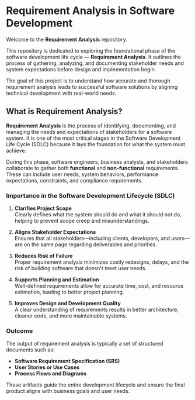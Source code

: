 # Requirement Analysis in Software Development

Welcome to the **Requirement Analysis** repository.

This repository is dedicated to exploring the foundational phase of the software development life cycle — **Requirement Analysis**. It outlines the process of gathering, analyzing, and documenting stakeholder needs and system expectations before design and implementation begin.

The goal of this project is to understand how accurate and thorough requirement analysis leads to successful software solutions by aligning technical development with real-world needs.

## What is Requirement Analysis?

**Requirement Analysis** is the process of identifying, documenting, and managing the needs and expectations of stakeholders for a software system. It is one of the most critical stages in the Software Development Life Cycle (SDLC) because it lays the foundation for what the system must achieve.

During this phase, software engineers, business analysts, and stakeholders collaborate to gather both **functional** and **non-functional** requirements. These can include user needs, system behaviors, performance expectations, constraints, and compliance requirements.

### Importance in the Software Development Lifecycle (SDLC)

1. **Clarifies Project Scope**  
   Clearly defines what the system should do and what it should not do, helping to prevent scope creep and misunderstandings.

2. **Aligns Stakeholder Expectations**  
   Ensures that all stakeholders—including clients, developers, and users—are on the same page regarding deliverables and priorities.

3. **Reduces Risk of Failure**  
   Proper requirement analysis minimizes costly redesigns, delays, and the risk of building software that doesn't meet user needs.

4. **Supports Planning and Estimation**  
   Well-defined requirements allow for accurate time, cost, and resource estimation, leading to better project planning.

5. **Improves Design and Development Quality**  
   A clear understanding of requirements results in better architecture, cleaner code, and more maintainable systems.

### Outcome

The output of requirement analysis is typically a set of structured documents such as:
- **Software Requirement Specification (SRS)**
- **User Stories or Use Cases**
- **Process Flows and Diagrams**

These artifacts guide the entire development lifecycle and ensure the final product aligns with business goals and user needs.
